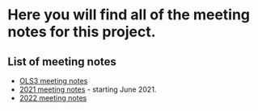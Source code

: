 # Here you will find all of the meeting notes for this project.

## List of meeting notes

* [OLS3 meeting notes](https://github.com/open-phytoliths/FAIR-phytoliths/blob/main/Meeting-notes/OLS3-meeting-notes.md)
* [2021 meeting notes](https://github.com/open-phytoliths/FAIR-phytoliths/blob/main/Meeting-notes/meeting-notes-June-2021.md) - starting June 2021.
* [2022 meeting notes](https://github.com/open-phytoliths/FAIR-phytoliths/tree/main/Meeting-notes/2022)
